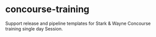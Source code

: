 # concourse-training
Support release and pipeline templates for Stark &amp; Wayne Concourse training single day Session. 
